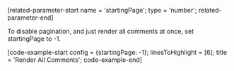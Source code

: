 [related-parameter-start name = 'startingPage'; type = 'number'; related-parameter-end]

To disable pagination, and just render all comments at once, set startingPage to -1.

[code-example-start config = {startingPage: -1}; linesToHighlight = [6]; title = 'Render All Comments'; code-example-end]

